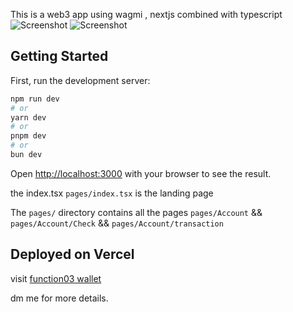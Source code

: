 This is a web3 app using wagmi , nextjs combined with typescript
![Screenshot](https://github.com/Ahmedchammakhii/function03/assets/117437634/6cd9ac51-d884-405c-89ae-c887a049dc08)
![Screenshot](https://github.com/Ahmedchammakhii/function03/assets/117437634/07b41d98-5179-4013-9f51-1e0f70516339)

## Getting Started

First, run the development server:

```bash
npm run dev
# or
yarn dev
# or
pnpm dev
# or
bun dev
```

Open [http://localhost:3000](http://localhost:3000) with your browser to see the result.

the index.tsx `pages/index.tsx` is the landing page

The `pages/` directory contains all the pages `pages/Account` && `pages/Account/Check` && `pages/Account/transaction` 




## Deployed on Vercel

visit [function03 wallet](https://function03.vercel.app/) 

dm me for more details.
